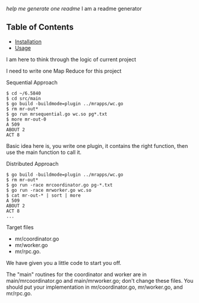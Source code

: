 *help me generate one readme*
I am a readme generator
## Table of Contents
* [Installation](#installation)
* [Usage](#usage)

I am here to think through the logic of current project

I need to write one Map Reduce for this project

Sequential Approach
```
$ cd ~/6.5840
$ cd src/main
$ go build -buildmode=plugin ../mrapps/wc.go
$ rm mr-out*
$ go run mrsequential.go wc.so pg*.txt
$ more mr-out-0
A 509
ABOUT 2
ACT 8
```
Basic idea here is, you write one plugin, it contains the right function, then use the main function to call it.

Distributed Approach
```
$ go build -buildmode=plugin ../mrapps/wc.go
$ rm mr-out* 
$ go run -race mrcoordinator.go pg-*.txt
$ go run -race mrworker.go wc.so
$ cat mr-out-* | sort | more
A 509
ABOUT 2
ACT 8
...
```

Target files
- mr/coordinator.go
- mr/worker.go
- mr/rpc.go.

We have given you a little code to start you off. 

The "main" routines for the coordinator and worker are in main/mrcoordinator.go and main/mrworker.go; don't change these files. You should put your implementation in mr/coordinator.go, mr/worker.go, and mr/rpc.go.